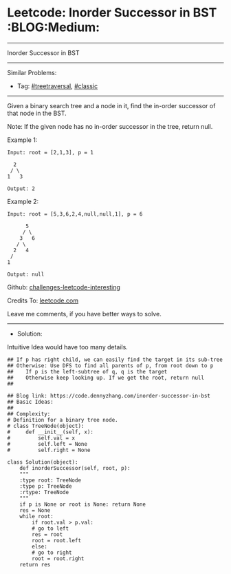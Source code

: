 
# Leetcode: Inorder Successor in BST     :BLOG:Medium:

---

Inorder Successor in BST  

---

Similar Problems:  

-   Tag: [#treetraversal](https://code.dennyzhang.com/tag/treetraversal), [#classic](https://code.dennyzhang.com/tag/classic)

---

Given a binary search tree and a node in it, find the in-order successor of that node in the BST.  

Note: If the given node has no in-order successor in the tree, return null.  

Example 1:  

    Input: root = [2,1,3], p = 1
    
      2
     / \
    1   3
    
    Output: 2

Example 2:  

    Input: root = [5,3,6,2,4,null,null,1], p = 6
    
          5
         / \
        3   6
       / \
      2   4
     /   
    1
    
    Output: null

Github: [challenges-leetcode-interesting](https://github.com/DennyZhang/challenges-leetcode-interesting/tree/master/problems/inorder-successor-in-bst)  

Credits To: [leetcode.com](https://leetcode.com/problems/inorder-successor-in-bst/description/)  

Leave me comments, if you have better ways to solve.  

---

-   Solution:

Intuitive Idea would have too many details.  

    ## If p has right child, we can easily find the target in its sub-tree
    ## Otherwise: Use DFS to find all parents of p, from root down to p
    ##    If p is the left-subtree of q, q is the target
    ##    Otherwise keep looking up. If we get the root, return null
    ##

    ## Blog link: https://code.dennyzhang.com/inorder-successor-in-bst
    ## Basic Ideas:
    ## 
    ## Complexity:
    # Definition for a binary tree node.
    # class TreeNode(object):
    #     def __init__(self, x):
    #         self.val = x
    #         self.left = None
    #         self.right = None
    
    class Solution(object):
        def inorderSuccessor(self, root, p):
    	"""
    	:type root: TreeNode
    	:type p: TreeNode
    	:rtype: TreeNode
    	"""
    	if p is None or root is None: return None
    	res = None
    	while root:
    	    if root.val > p.val:
    		# go to left
    		res = root
    		root = root.left
    	    else:
    		# go to right
    		root = root.right
    	return res

